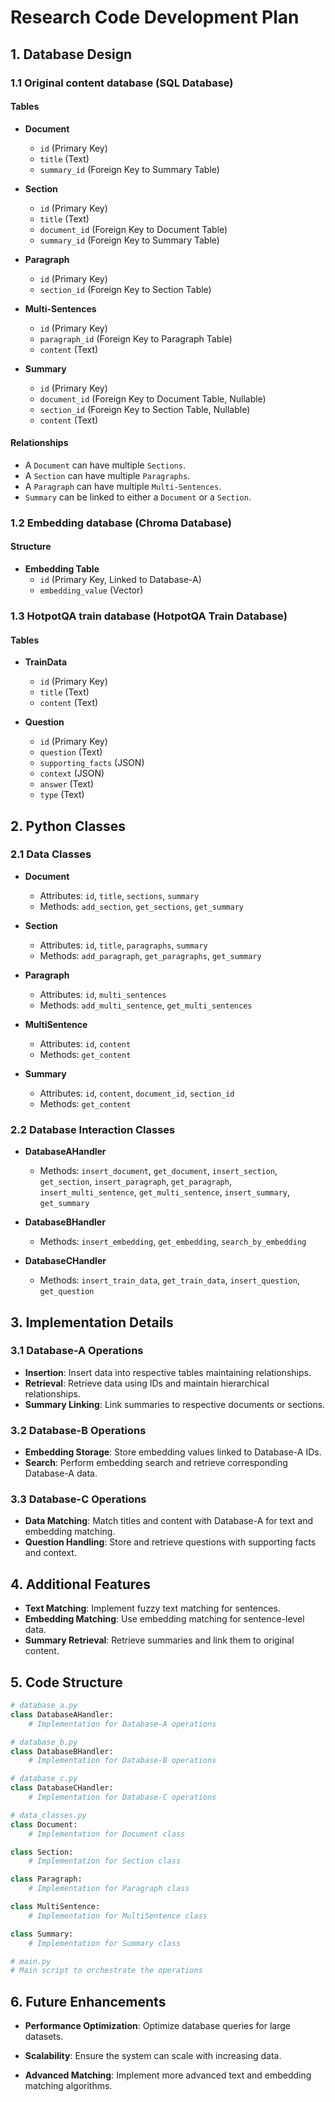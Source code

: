 # Research Code Development Plan

## 1. Database Design

### 1.1 Original content database (SQL Database)

#### Tables

- **Document**

  - `id` (Primary Key)
  - `title` (Text)
  - `summary_id` (Foreign Key to Summary Table)

- **Section**

  - `id` (Primary Key)
  - `title` (Text)
  - `document_id` (Foreign Key to Document Table)
  - `summary_id` (Foreign Key to Summary Table)

- **Paragraph**

  - `id` (Primary Key)
  - `section_id` (Foreign Key to Section Table)

- **Multi-Sentences**

  - `id` (Primary Key)
  - `paragraph_id` (Foreign Key to Paragraph Table)
  - `content` (Text)

- **Summary**
  - `id` (Primary Key)
  - `document_id` (Foreign Key to Document Table, Nullable)
  - `section_id` (Foreign Key to Section Table, Nullable)
  - `content` (Text)

#### Relationships

- A `Document` can have multiple `Sections`.
- A `Section` can have multiple `Paragraphs`.
- A `Paragraph` can have multiple `Multi-Sentences`.
- `Summary` can be linked to either a `Document` or a `Section`.

### 1.2 Embedding database (Chroma Database)

#### Structure

- **Embedding Table**
  - `id` (Primary Key, Linked to Database-A)
  - `embedding_value` (Vector)

### 1.3 HotpotQA train database (HotpotQA Train Database)

#### Tables

- **TrainData**

  - `id` (Primary Key)
  - `title` (Text)
  - `content` (Text)

- **Question**
  - `id` (Primary Key)
  - `question` (Text)
  - `supporting_facts` (JSON)
  - `context` (JSON)
  - `answer` (Text)
  - `type` (Text)

## 2. Python Classes

### 2.1 Data Classes

- **Document**

  - Attributes: `id`, `title`, `sections`, `summary`
  - Methods: `add_section`, `get_sections`, `get_summary`

- **Section**

  - Attributes: `id`, `title`, `paragraphs`, `summary`
  - Methods: `add_paragraph`, `get_paragraphs`, `get_summary`

- **Paragraph**

  - Attributes: `id`, `multi_sentences`
  - Methods: `add_multi_sentence`, `get_multi_sentences`

- **MultiSentence**

  - Attributes: `id`, `content`
  - Methods: `get_content`

- **Summary**
  - Attributes: `id`, `content`, `document_id`, `section_id`
  - Methods: `get_content`

### 2.2 Database Interaction Classes

- **DatabaseAHandler**

  - Methods: `insert_document`, `get_document`, `insert_section`, `get_section`, `insert_paragraph`, `get_paragraph`, `insert_multi_sentence`, `get_multi_sentence`, `insert_summary`, `get_summary`

- **DatabaseBHandler**

  - Methods: `insert_embedding`, `get_embedding`, `search_by_embedding`

- **DatabaseCHandler**
  - Methods: `insert_train_data`, `get_train_data`, `insert_question`, `get_question`

## 3. Implementation Details

### 3.1 Database-A Operations

- **Insertion**: Insert data into respective tables maintaining relationships.
- **Retrieval**: Retrieve data using IDs and maintain hierarchical relationships.
- **Summary Linking**: Link summaries to respective documents or sections.

### 3.2 Database-B Operations

- **Embedding Storage**: Store embedding values linked to Database-A IDs.
- **Search**: Perform embedding search and retrieve corresponding Database-A data.

### 3.3 Database-C Operations

- **Data Matching**: Match titles and content with Database-A for text and embedding matching.
- **Question Handling**: Store and retrieve questions with supporting facts and context.

## 4. Additional Features

- **Text Matching**: Implement fuzzy text matching for sentences.
- **Embedding Matching**: Use embedding matching for sentence-level data.
- **Summary Retrieval**: Retrieve summaries and link them to original content.

## 5. Code Structure

```python
# database_a.py
class DatabaseAHandler:
    # Implementation for Database-A operations

# database_b.py
class DatabaseBHandler:
    # Implementation for Database-B operations

# database_c.py
class DatabaseCHandler:
    # Implementation for Database-C operations

# data_classes.py
class Document:
    # Implementation for Document class

class Section:
    # Implementation for Section class

class Paragraph:
    # Implementation for Paragraph class

class MultiSentence:
    # Implementation for MultiSentence class

class Summary:
    # Implementation for Summary class

# main.py
# Main script to orchestrate the operations
```

## 6. Future Enhancements

- **Performance Optimization**: Optimize database queries for large datasets.

- **Scalability**: Ensure the system can scale with increasing data.

- **Advanced Matching**: Implement more advanced text and embedding matching algorithms.
